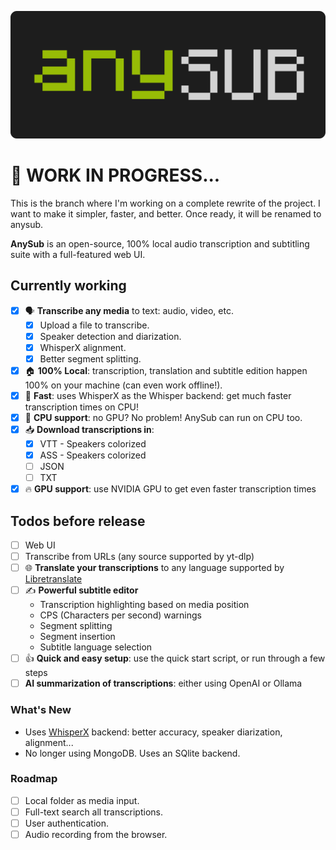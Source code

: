 [![anysub banner](misc/banner2.png)](https://anysub.org)

# 🚧 WORK IN PROGRESS...

This is the branch where I'm working on a complete rewrite of the project. I want to make it simpler, faster, and better. Once ready, it will be renamed to anysub.

**AnySub** is an open-source, 100% local audio transcription and subtitling suite with a full-featured web UI.

## Currently working

- [x] 🗣️ **Transcribe any media** to text: audio, video, etc.
  - [x] Upload a file to transcribe.
  - [x] Speaker detection and diarization.
  - [x] WhisperX alignment.
  - [x] Better segment splitting.

- [x] 🏠 **100% Local**: transcription, translation and subtitle edition happen 100% on your machine (can even work offline!).
- [x] 🚀 **Fast**: uses WhisperX as the Whisper backend: get much faster transcription times on CPU!
- [x] 🐎 **CPU support**: no GPU? No problem! AnySub can run on CPU too.
- [x] 📥 **Download transcriptions in**:
  - [x] VTT - Speakers colorized
  - [x] ASS - Speakers colorized
  - [ ] JSON
  - [ ] TXT
- [x] 🔥 **GPU support**: use NVIDIA GPU to get even faster transcription times

## Todos before release

- [ ] Web UI
- [ ] Transcribe from URLs (any source supported by yt-dlp)
- [ ] 🌐 **Translate your transcriptions** to any language supported by [Libretranslate](https://libretranslate.com)
- [ ] ✍️ **Powerful subtitle editor**
  - Transcription highlighting based on media position
  - CPS (Characters per second) warnings
  - Segment splitting
  - Segment insertion
  - Subtitle language selection
- [ ] 👍 **Quick and easy setup**: use the quick start script, or run through a few steps
- [ ] **AI summarization of transcriptions**: either using OpenAI or Ollama

### What's New

- Uses [WhisperX](https://github.com/m-bain/whisperX) backend: better accuracy, speaker diarization, alignment...
- No longer using MongoDB. Uses an SQlite backend.

### Roadmap

- [ ] Local folder as media input.
- [ ] Full-text search all transcriptions.
- [ ] User authentication.
- [ ] Audio recording from the browser.
